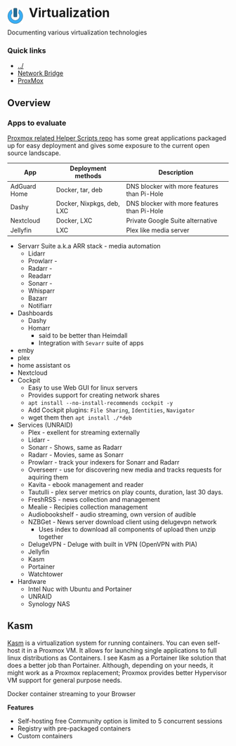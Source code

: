 # Virtualization <img style="margin: 6px 13px 0px 0px" align="left" src="../data/images/logo_36x36.png" />
Documenting various virtualization technologies

### Quick links
* [../](../README.md)
* [Network Bridge](network_bridge/README.md)
* [ProxMox](proxmox/README.md)

## Overview

### Apps to evaluate
[Proxmox related Helper Scripts repo](https://community-scripts.github.io/ProxmoxVE/scripts) has some 
great applications packaged up for easy deployment and gives some exposure to the current open source 
landscape.

| App           | Deployment methods        | Description
| ------------- | ------------------------- | ----------------------------------------------------
| AdGuard Home  | Docker, tar, deb          | DNS blocker with more features than Pi-Hole
| Dashy         | Docker, Nixpkgs, deb, LXC | DNS blocker with more features than Pi-Hole
| Nextcloud     | Docker, LXC               | Private Google Suite alternative
| Jellyfin      | LXC               | Plex like media server

* Servarr Suite a.k.a ARR stack - media automation
  * Lidarr
  * Prowlarr - 
  * Radarr - 
  * Readarr
  * Sonarr - 
  * Whisparr
  * Bazarr
  * Notifiarr
* Dashboards
  * Dashy
  * Homarr
    * said to be better than Heimdall
    * Integration with `Sevarr` suite of apps
* emby
* plex
* home assistant os
* Nextcloud
* Cockpit
  * Easy to use Web GUI for linux servers
  * Provides support for creating network shares
  * `apt install --no-install-recommends cockpit -y`
  * Add Cockpit plugins: `File Sharing`, `Identities`, `Navigator`
  * wget them then `apt install ./*deb`
* Services (UNRAID)
  * Plex - exellent for streaming externally
  * Lidarr - 
  * Sonarr - Shows, same as Radarr
  * Radarr - Movies, same as Sonarr
  * Prowlarr - track your indexers for Sonarr and Radarr
  * Overseerr - use for discovering new media and tracks requests for aquiring them
  * Kavita - ebook management and reader
  * Tautulli - plex server metrics on play counts, duration, last 30 days.
  * FreshRSS - news collection and management
  * Mealie - Recipies collection management
  * Audiobookshelf - audio streaming, own version of audible
  * NZBGet - News server download client using delugevpn network
    * Uses index to download all components of upload then unzip together
  * DelugeVPN - Deluge with built in VPN (OpenVPN with PIA)
  * Jellyfin
  * Kasm
  * Portainer
  * Watchtower
* Hardware
  * Intel Nuc with Ubuntu and Portainer
  * UNRAID
  * Synology NAS

## Kasm
[Kasm](https://www.kasmweb.com/) is a virtualization system for running containers. You can even 
self-host it in a Proxmox VM. It allows for launching single applications to full linux distributions 
as Containers. I see Kasm as a Portainer like solution that does a better job than Portainer. 
Although, depending on your needs, it might work as a Proxmox replacement; Proxmox provides better 
Hypervisor VM support for general purpose needs.

Docker container streaming to your Browser

**Features**
* Self-hosting free Community option is limited to 5 concurrent sessions
* Registry with pre-packaged containers
* Custom containers

### 

<!-- 
vim: ts=2:sw=2:sts=2
-->

